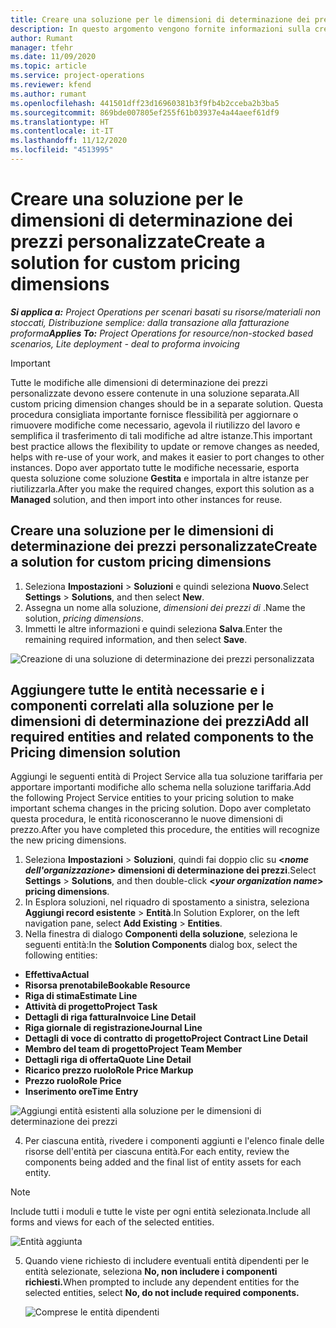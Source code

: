 ```yaml
---
title: Creare una soluzione per le dimensioni di determinazione dei prezzi personalizzate
description: In questo argomento vengono fornite informazioni sulla creazione di soluzioni per dimensioni di determinazione dei prezzi.
author: Rumant
manager: tfehr
ms.date: 11/09/2020
ms.topic: article
ms.service: project-operations
ms.reviewer: kfend
ms.author: rumant
ms.openlocfilehash: 441501dff23d16960381b3f9fb4b2cceba2b3ba5
ms.sourcegitcommit: 869bde007805ef255f61b03937e4a44aeef61df9
ms.translationtype: HT
ms.contentlocale: it-IT
ms.lasthandoff: 11/12/2020
ms.locfileid: "4513995"
---
```

# <a name="create-a-solution-for-custom-pricing-dimensions"></a><span data-ttu-id="78dc1-103">Creare una soluzione per le dimensioni di determinazione dei prezzi personalizzate</span><span class="sxs-lookup"><span data-stu-id="78dc1-103">Create a solution for custom pricing dimensions</span></span>

 <span data-ttu-id="78dc1-104">_**Si applica a:** Project Operations per scenari basati su risorse/materiali non stoccati, Distribuzione semplice: dalla transazione alla fatturazione proforma_</span><span class="sxs-lookup"><span data-stu-id="78dc1-104">_**Applies To:** Project Operations for resource/non-stocked based scenarios, Lite deployment - deal to proforma invoicing_</span></span> 

>[!IMPORTANT]
><span data-ttu-id="78dc1-105">Tutte le modifiche alle dimensioni di determinazione dei prezzi personalizzate devono essere contenute in una soluzione separata.</span><span class="sxs-lookup"><span data-stu-id="78dc1-105">All custom pricing dimension changes should be in a separate solution.</span></span> <span data-ttu-id="78dc1-106">Questa procedura consigliata importante fornisce flessibilità per aggiornare o rimuovere modifiche come necessario, agevola il riutilizzo del lavoro e semplifica il trasferimento di tali modifiche ad altre istanze.</span><span class="sxs-lookup"><span data-stu-id="78dc1-106">This important best practice allows the flexibility to update or remove changes as needed, helps with re-use of your work, and makes it easier to port changes to other instances.</span></span> <span data-ttu-id="78dc1-107">Dopo aver apportato tutte le modifiche necessarie, esporta questa soluzione come soluzione **Gestita** e importala in altre istanze per riutilizzarla.</span><span class="sxs-lookup"><span data-stu-id="78dc1-107">After you make the required changes, export this solution as a **Managed** solution, and then import into other instances for reuse.</span></span>

## <a name="create-a-solution-for-custom-pricing-dimensions"></a><span data-ttu-id="78dc1-108">Creare una soluzione per le dimensioni di determinazione dei prezzi personalizzate</span><span class="sxs-lookup"><span data-stu-id="78dc1-108">Create a solution for custom pricing dimensions</span></span>

1.  <span data-ttu-id="78dc1-109">Seleziona **Impostazioni** > **Soluzioni** e quindi seleziona **Nuovo**.</span><span class="sxs-lookup"><span data-stu-id="78dc1-109">Select **Settings** > **Solutions**, and then select **New**.</span></span>
2.  <span data-ttu-id="78dc1-110">Assegna un nome alla soluzione, *dimensioni dei prezzi di <your organization name>*.</span><span class="sxs-lookup"><span data-stu-id="78dc1-110">Name the solution, *<your organization name> pricing dimensions*.</span></span>
3. <span data-ttu-id="78dc1-111">Immetti le altre informazioni e quindi seleziona **Salva**.</span><span class="sxs-lookup"><span data-stu-id="78dc1-111">Enter the remaining required information, and then select **Save**.</span></span>

  ![Creazione di una soluzione di determinazione dei prezzi personalizzata](./media/Creation-of-custom-pricing-dimension-solution.png)
 
## <a name="add-all-required-entities-and-related-components-to-the-pricing-dimension-solution"></a><span data-ttu-id="78dc1-113">Aggiungere tutte le entità necessarie e i componenti correlati alla soluzione per le dimensioni di determinazione dei prezzi</span><span class="sxs-lookup"><span data-stu-id="78dc1-113">Add all required entities and related components to the Pricing dimension solution</span></span>

<span data-ttu-id="78dc1-114">Aggiungi le seguenti entità di Project Service alla tua soluzione tariffaria per apportare importanti modifiche allo schema nella soluzione tariffaria.</span><span class="sxs-lookup"><span data-stu-id="78dc1-114">Add the following Project Service entities to your pricing solution to make important schema changes in the pricing solution.</span></span> <span data-ttu-id="78dc1-115">Dopo aver completato questa procedura, le entità riconosceranno le nuove dimensioni di prezzo.</span><span class="sxs-lookup"><span data-stu-id="78dc1-115">After you have completed this procedure, the entities will recognize the new pricing dimensions.</span></span>

1.  <span data-ttu-id="78dc1-116">Seleziona **Impostazioni** > **Soluzioni**, quindi fai doppio clic su **<*nome dell'organizzazione*> dimensioni di determinazione dei prezzi**.</span><span class="sxs-lookup"><span data-stu-id="78dc1-116">Select **Settings** > **Solutions**, and then double-click **<*your organization name*> pricing dimensions**.</span></span>
2.  <span data-ttu-id="78dc1-117">In Esplora soluzioni, nel riquadro di spostamento a sinistra, seleziona **Aggiungi record esistente** > **Entità**.</span><span class="sxs-lookup"><span data-stu-id="78dc1-117">In Solution Explorer, on the left navigation pane, select **Add Existing** > **Entities**.</span></span>
3.  <span data-ttu-id="78dc1-118">Nella finestra di dialogo **Componenti della soluzione**, seleziona le seguenti entità:</span><span class="sxs-lookup"><span data-stu-id="78dc1-118">In the **Solution Components** dialog box, select the following entities:</span></span>
 
   - <span data-ttu-id="78dc1-119">**Effettiva**</span><span class="sxs-lookup"><span data-stu-id="78dc1-119">**Actual**</span></span>
   - <span data-ttu-id="78dc1-120">**Risorsa prenotabile**</span><span class="sxs-lookup"><span data-stu-id="78dc1-120">**Bookable Resource**</span></span>
   - <span data-ttu-id="78dc1-121">**Riga di stima**</span><span class="sxs-lookup"><span data-stu-id="78dc1-121">**Estimate Line**</span></span>
   - <span data-ttu-id="78dc1-122">**Attività di progetto**</span><span class="sxs-lookup"><span data-stu-id="78dc1-122">**Project Task**</span></span>
   - <span data-ttu-id="78dc1-123">**Dettagli di riga fattura**</span><span class="sxs-lookup"><span data-stu-id="78dc1-123">**Invoice Line Detail**</span></span>
   - <span data-ttu-id="78dc1-124">**Riga giornale di registrazione**</span><span class="sxs-lookup"><span data-stu-id="78dc1-124">**Journal Line**</span></span>
   - <span data-ttu-id="78dc1-125">**Dettagli di voce di contratto di progetto**</span><span class="sxs-lookup"><span data-stu-id="78dc1-125">**Project Contract Line Detail**</span></span>
   - <span data-ttu-id="78dc1-126">**Membro del team di progetto**</span><span class="sxs-lookup"><span data-stu-id="78dc1-126">**Project Team Member**</span></span>
   - <span data-ttu-id="78dc1-127">**Dettagli riga di offerta**</span><span class="sxs-lookup"><span data-stu-id="78dc1-127">**Quote Line Detail**</span></span>
   - <span data-ttu-id="78dc1-128">**Ricarico prezzo ruolo**</span><span class="sxs-lookup"><span data-stu-id="78dc1-128">**Role Price Markup**</span></span>
   - <span data-ttu-id="78dc1-129">**Prezzo ruolo**</span><span class="sxs-lookup"><span data-stu-id="78dc1-129">**Role Price**</span></span>
   - <span data-ttu-id="78dc1-130">**Inserimento ore**</span><span class="sxs-lookup"><span data-stu-id="78dc1-130">**Time Entry**</span></span>
 
   ![Aggiungi entità esistenti alla soluzione per le dimensioni di determinazione dei prezzi](./media/Existing-entities-to-PD-solution.png)
 
 4. <span data-ttu-id="78dc1-132">Per ciascuna entità, rivedere i componenti aggiunti e l'elenco finale delle risorse dell'entità per ciascuna entità.</span><span class="sxs-lookup"><span data-stu-id="78dc1-132">For each entity, review the components being added and the final list of entity assets for each entity.</span></span> 

   >[!NOTE]
   > <span data-ttu-id="78dc1-133">Include tutti i moduli e tutte le viste per ogni entità selezionata.</span><span class="sxs-lookup"><span data-stu-id="78dc1-133">Include all forms and views for each of the selected entities.</span></span>

  ![Entità aggiunta](./media/solution-component-selection.png)


5.  <span data-ttu-id="78dc1-135">Quando viene richiesto di includere eventuali entità dipendenti per le entità selezionate, seleziona **No, non includere i componenti richiesti.**</span><span class="sxs-lookup"><span data-stu-id="78dc1-135">When prompted to include any dependent entities for the selected entities, select **No, do not include required components.**</span></span>

    ![Comprese le entità dipendenti](./media/Do-not-include-required.png)

